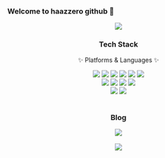 ### Welcome to haazzero github 👋

<div align=center>
    <img src="https://capsule-render.vercel.app/api?type=waving&color=FFCC5C&height=200&section=header&text=🐤&fontSize=90" /
</div>

<div align=center>
	<h3>Tech Stack</h3>
	<p>✨ Platforms & Languages ✨</p> 
<!-- 기술 스택 --> 
<img src="https://img.shields.io/badge/JAVA-007396?style=for-the-badge&logo=Java&logoColor=white">
<img src="https://img.shields.io/badge/Spring-6DB33F?style=for-the-badge&logo=Spring&logoColor=white">
<img src="https://img.shields.io/badge/Python-3776AB?style=for-the-badge&logo=Python&logoColor=white">
<img src="https://img.shields.io/badge/Eclipse-2C2255?style=for-the-badge&logo=Eclipse%20IDE&logoColor=white">
<img src="https://img.shields.io/badge/VSCode-007ACC?style=for-the-badge&logo=VisualStudioCode&logoColor=white">
<img src="https://img.shields.io/badge/Oracle-F80000?style=for-the-badge&logo=Oracle&logoColor=white"><br> 

<img src="https://img.shields.io/badge/JavaScript-F7DF1E?style=for-the-badge&logo=JavaScript&logoColor=white">
<img src="https://img.shields.io/badge/HTML5-E34F26?style=for-the-badge&logo=HTML5&logoColor=white">
<img src="https://img.shields.io/badge/CSS3-1572B6?style=for-the-badge&logo=CSS3&logoColor=white">
<img src="https://img.shields.io/badge/Bootstrap-7952B3?style=for-the-badge&logo=Bootstrap&logoColor=white"><br>

<img src="https://img.shields.io/badge/github-181717?style=for-the-badge&logo=github&logoColor=white">
<img src="https://img.shields.io/badge/notion-000000?style=for-the-badge&logo=notion&logoColor=white">

<!-- <img src="https://img.shields.io/badge/React-61DAFB?style=for-the-badge&logo=React&logoColor=white"> -->
 <br/>
 <br/>
<h3>Blog</h3>
<!-- 개인 블로그 -->
<a href="https://haazzero-log.vercel.app/"><img src="https://img.shields.io/badge/haazzero-000000?style=for-the-badge&logo=vercel&logoColor=white"></a><br><br/>
<!-- 방문자수 --> 
<a href="https://hits.seeyoufarm.com"><img src="https://hits.seeyoufarm.com/api/count/incr/badge.svg?url=https%3A%2F%2Fgithub.com%2Fhaazzero%2Fhit-counter&count_bg=%23FFD731&title_bg=%23555555&icon=&icon_color=%23E7E7E7&title=hits&edge_flat=true"/></a>
</div>

<!--
**haazzero/haazzero** is a ✨ _special_ ✨ repository because its `README.md` (this file) appears on your GitHub profile.
Here are some ideas to get you started:
- 🔭 I’m currently working on ...
- 🌱 I’m currently learning ...
- 👯 I’m looking to collaborate on ...
- 🤔 I’m looking for help with ...
- 💬 Ask me about ...
- 📫 How to reach me: ...
- 😄 Pronouns: ...
- ⚡ Fun fact: ...
-->
<!--
![Anurag's GitHub stats](https://github-readme-stats.vercel.app/api?username=haazzero&show_icons=true&theme=buefy)
-->
<!--
![Anurag's GitHub stats](https://github-readme-stats.vercel.app/api?username=haazzero&show_icons=true&theme=buefy)
-->
